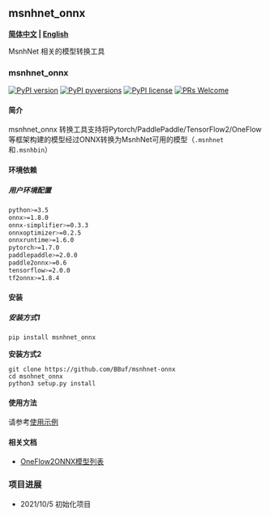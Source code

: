 ## msnhnet_onnx

**[简体中文](README.md) | [English](README_en.md)**

MsnhNet 相关的模型转换工具

### msnhnet_onnx

[![PyPI version](https://img.shields.io/pypi/v/msnhnet-onnx.svg)](https://pypi.python.org/pypi/msnhnet-onnx/)
[![PyPI pyversions](https://img.shields.io/pypi/pyversions/msnhnet-onnx.svg)](https://pypi.python.org/pypi/msnhnet-onnx/)
[![PyPI license](https://img.shields.io/pypi/l/msnhnet-onnx.svg)](https://pypi.python.org/pypi/msnhnet-onnx/)
[![PRs Welcome](https://img.shields.io/badge/PRs-welcome-brightgreen.svg)](https://github.com/Oneflow-Inc/oneflow_convert_tools/pulls)

#### 简介

msnhnet_onnx 转换工具支持将Pytorch/PaddlePaddle/TensorFlow2/OneFlow等框架构建的模型经过ONNX转换为MsnhNet可用的模型（`.msnhnet`和`.msnhbin`）

#### 环境依赖

##### 用户环境配置

```sh
python>=3.5
onnx>=1.8.0
onnx-simplifier>=0.3.3
onnxoptimizer>=0.2.5
onnxruntime>=1.6.0
pytorch>=1.7.0
paddlepaddle>=2.0.0
paddle2onnx>=0.6
tensorflow>=2.0.0
tf2onnx>=1.8.4
```

#### 安装

##### 安装方式1

```sh
pip install msnhnet_onnx
```

**安装方式2**

```
git clone https://github.com/BBuf/msnhnet-onnx
cd msnhnet_onnx
python3 setup.py install
```

#### 使用方法

请参考[使用示例](examples/README.md)

#### 相关文档

- [OneFlow2ONNX模型列表](docs/msnhnet2onnx/msnhnet2onnx_model_zoo.md)


### 项目进展


- 2021/10/5 初始化项目





